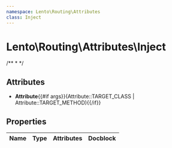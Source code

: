 ```yaml
---
namespace: Lento\Routing\Attributes
class: Inject
---
```


# Lento\Routing\Attributes\Inject

/**
 *
 */

## Attributes

- **Attribute**{{#if args}}(Attribute::TARGET_CLASS | Attribute::TARGET_METHOD){{/if}}


## Properties
| Name | Type | Attributes | Docblock |
|------|------|------------|----------|



